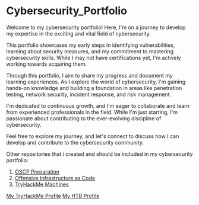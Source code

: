 # Cybersecurity_Portfolio

Welcome to my cybersecurity portfolio! Here, I'm on a journey to develop my expertise in the exciting and vital field of cybersecurity.

This portfolio showcases my early steps in identifying vulnerabilities, learning about security measures, and my commitment to mastering cybersecurity skills. While I may not have certifications yet, I'm actively working towards acquiring them.

Through this portfolio, I aim to share my progress and document my learning experiences. As I explore the world of cybersecurity, I'm gaining hands-on knowledge and building a foundation in areas like penetration testing, network security, incident response, and risk management.

I'm dedicated to continuous growth, and I'm eager to collaborate and learn from experienced professionals in the field. While I'm just starting, I'm passionate about contributing to the ever-evolving discipline of cybersecurity.

Feel free to explore my journey, and let's connect to discuss how I can develop and contribute to the cybersecurity community.

Other repositories that i created and should be included in my cybersecurity portfolio:

1. [OSCP Preparation](https://github.com/DarioBeneventi/OSCP_Preparation)
2. [Offensive Infrastructure as Code](https://github.com/DarioBeneventi/Offensive_Infrastructure_As_Code)
3. [TryHackMe Machines](https://github.com/DarioBeneventi/TryHackMe_Machines)

[My TryHackMe Profile](https://tryhackme.com/p/BeaX)
[My HTB Profile](https://app.hackthebox.com/profile/182315)
